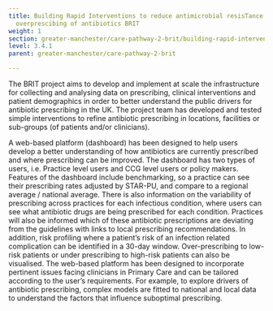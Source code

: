 ```yaml
---
title: Building Rapid Interventions to reduce antimicrobial resisTance and
  overprescibing of antibiotics BRIT
weight: 1
section: greater-manchester/care-pathway-2-brit/building-rapid-interventions-to-reduce-antimicrobial-resistance-and-overprescibing-of-antibiotics-brit
level: 3.4.1
parent: greater-manchester/care-pathway-2-brit

---
```

The	BRIT	project	aims	to	develop	and	implement	at	scale	the	infrastructure	for	collecting	and	analysing	data	on	prescribing,	clinical	interventions	and	patient	demographics	in	order	to	better	understand	the	public	drivers	for	antibiotic	prescribing	in	the	UK.	The	project	team	has	developed	and	tested	simple	interventions	to	refine	antibiotic	prescribing	in	locations,	facilities or	sub-groups	(of	patients	and/or	clinicians).	

A	web-based	platform	(dashboard)	has	been	designed	to	help	users	develop	a	better	understanding	of	how	antibiotics	are	currently	prescribed	and	where	prescribing	can	be	improved.	The	dashboard	has	two	types	of	users,	i.e.	Practice	level	users	and	CCG	level	users	or	policy	makers.	Features	of	the	dashboard	include	benchmarking,	so	a	practice	can	see	their	prescribing	rates	adjusted	by STAR-PU,	and	compare	to	a	regional	average	/	national	average.	There	is	also	information	on	the	variability	of	prescribing across	practices	for	each	infectious	condition,	where	users	can	see	what	antibiotic	drugs	are	being	prescribed	for	each condition.	Practices	will	also	be	informed	which	of	these	antibiotic	prescriptions	are	deviating	from	the	guidelines	with	links to	local	prescribing	recommendations.	In	addition,	risk	profiling	where	a	patient’s	risk	of	an	infection related	complication	can	be	identified	in	a	30-day	window.	Over-prescribing	to	low-risk	patients	or	under	prescribing	to	high-risk	patients	can	also	be	visualised.	The	web-based	platform	has	been	designed	to	incorporate	pertinent	issues	facing	clinicians	in Primary	Care and	can	be	tailored	according	to	the	user’s	requirements.	For	example,	to	explore	drivers	of	antibiotic	prescribing,	complex	models	are	fitted	to	national	and	local	data	to	understand	the	factors	that	influence	suboptimal	prescribing.	

        
